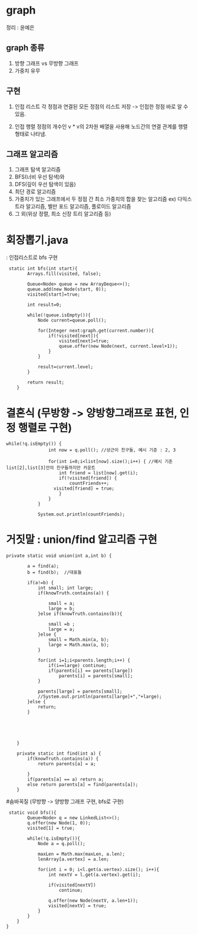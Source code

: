 # graph
정리 : 윤예은

## graph 종류
1. 방향 그래프 vs 무방향 그래프 
2. 가중치 유무

## 구현 

1. 인접 리스트
각 정점과 연결된 모든 정점의 리스트 저장 -> 인접한 정점 바로 알 수 있음.

2. 인접 행렬
정점의 개수인 v * v의 2차원 배열을 사용해 노드간의 연결 관계를 행렬 형태로 나타냄.

## 그래프 알고리즘
1. 그래프 탐색 알고리즘
2. BFS(너비 우선 탐색)와 
3. DFS(깊이 우선 탐색이 있음)
4. 최단 경로 알고리즘
5. 가중치가 있는 그래프에서 두 정점 간 최소 가중치의 합을 찾는 알고리즘 
  ex) 다익스트라 알고리즘, 벨만 포드 알고리즘, 플로이드 알고리즘
6. 그 외(위상 정렬, 최소 신장 트리 알고리즘 등)



# 회장뽑기.java 
: 인접리스트로 bfs 구현
~~~
 static int bfs(int start){
        Arrays.fill(visited, false);

        Queue<Node> queue = new ArrayDeque<>();
        queue.add(new Node(start, 0));
        visited[start]=true;

        int result=0;

        while(!queue.isEmpty()){
            Node current=queue.poll();

            for(Integer next:graph.get(current.number)){
                if(!visited[next]){
                    visited[next]=true;
                    queue.offer(new Node(next, current.level+1));
                }
            }

            result=current.level;
        }

        return result;
    }
~~~

# 결혼식 (무방향 -> 양방향그래프로 표헌, 인정 행렬로 구현)

~~~
while(!q.isEmpty()) {
				int now = q.poll(); //상근이 친구들, 예시 기준 : 2, 3
				
				for(int i=0;i<list[now].size();i++) { //예시 기준 list[2],list[3]안의 친구들까지만 카운트
					int friend = list[now].get(i);
					if(!visited[friend]) {
						countFriends++;
			      visited[friend] = true;
					}
				}
			}
			
			System.out.println(countFriends);
~~~

# 거짓말 : union/find 알고리즘 구현 
~~~
private static void union(int a,int b) {
		
		a = find(a);
		b = find(b);  //대표들
		
		if(a!=b) {
			int small; int large;
			if(knowTruth.contains(a)) {
			
				small = a;
				large = b;
			}else if(knowTruth.contains(b)){
				
				small =b ;
				large = a;
			}else {
				small = Math.min(a, b);
				large = Math.max(a, b);
			}
				
			for(int i=1;i<parents.length;i++) {
				if(i==large) continue;
				if(parents[i] == parents[large]) 
					parents[i] = parents[small];
			}
			
			parents[large] = parents[small];
			//System.out.println(parents[large]+","+large);
		}else {
			return;
		}
		
		
		
		
	
	}
	
	private static int find(int a) {
		if(knowTruth.contains(a)) {
			return parents[a] = a;

		}
		if(parents[a] == a) return a;
		else return parents[a] = find(parents[a]);
	}
~~~


#숨바꼭질 (무방향 -> 양방향 그래프 구현, bfs로 구현)
~~~
 static void bfs(){
        Queue<Node> q = new LinkedList<>();
        q.offer(new Node(1, 0));
        visited[1] = true;

        while(!q.isEmpty()){
            Node a = q.poll();

            maxLen = Math.max(maxLen, a.len);
            lenArray[a.vertex] = a.len;

            for(int i = 0; i<l.get(a.vertex).size(); i++){
                int nextV = l.get(a.vertex).get(i);

                if(visited[nextV])
                    continue;

                q.offer(new Node(nextV, a.len+1));
                visited[nextV] = true;
            }
        }
    }
}
~~~
